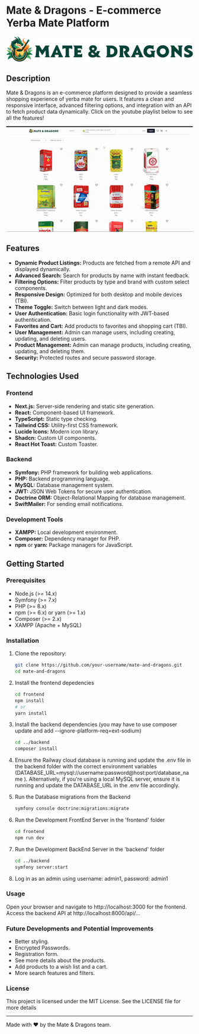 # Mate & Dragons - E-commerce Yerba Mate Platform

![Mate & Dragons Logo](./frontend/public/mate-and-dragons-logo-horizontal.png)

## Description

Mate & Dragons is an e-commerce platform designed to provide a seamless shopping experience of yerba mate for users. It features a clean and responsive interface, advanced filtering options, and integration with an API to fetch product data dynamically. Click on the youtube playlist below to see all the features!

[![Preview Features](./frontend/public/user-pov.gif)](https://www.youtube.com/playlist?list=PLgjrSICgq_XWWjXJXjTk6b9Ul5wGD5dR0)

## Features

- **Dynamic Product Listings:** Products are fetched from a remote API and displayed dynamically.
- **Advanced Search:** Search for products by name with instant feedback.
- **Filtering Options:** Filter products by type and brand with custom select components.
- **Responsive Design:** Optimized for both desktop and mobile devices (TBI).
- **Theme Toggle:** Switch between light and dark modes.
- **User Authentication:** Basic login functionality with JWT-based authentication.
- **Favorites and Cart:** Add products to favorites and shopping cart (TBI).
- **User Management:** Admin can manage users, including creating, updating, and deleting users.
- **Product Management:** Admin can manage products, including creating, updating, and deleting them.
- **Security:** Protected routes and secure password storage.

## Technologies Used

### Frontend

- **Next.js:** Server-side rendering and static site generation.
- **React:** Component-based UI framework.
- **TypeScript:** Static type checking.
- **Tailwind CSS:** Utility-first CSS framework.
- **Lucide Icons:** Modern icon library.
- **Shadcn:** Custom UI components.
- **React Hot Toast:** Custom Toaster.

### Backend

- **Symfony:** PHP framework for building web applications.
- **PHP:** Backend programming language.
- **MySQL:** Database management system.
- **JWT:** JSON Web Tokens for secure user authentication.
- **Doctrine ORM:** Object-Relational Mapping for database management.
- **SwiftMailer:** For sending email notifications.

### Development Tools

- **XAMPP:** Local development environment.
- **Composer:** Dependency manager for PHP.
- **npm** or **yarn:** Package managers for JavaScript.

## Getting Started

### Prerequisites

- Node.js (>= 14.x)
- Symfony (>= 7.x)
- PHP (>= 8.x)
- npm (>= 6.x) or yarn (>= 1.x)
- Composer (>= 2.x)
- XAMPP (Apache + MySQL)

### Installation

1. Clone the repository:
   ```bash
   git clone https://github.com/your-username/mate-and-dragons.git
   cd mate-and-dragons
2. Install the frontend depedencies
   ```bash
   cd frontend
   npm install
   # or
   yarn install
3. Install the backend dependencies (you may have to use composer update and add --ignore-platform-req=ext-sodium)
   ```bash
   cd ../backend
   composer install
4. Ensure the Railway cloud database is running and update the .env file in the backend folder with the correct environment variables (DATABASE_URL=mysql://username:password@host:port/database_name
). Alternatively, if you're using a local MySQL server, ensure it is running and update the DATABASE_URL in the .env file accordingly.

5. Run the Database migrations from the Backend 
   ```bash
   symfony console doctrine:migrations:migrate
6. Run the Development FrontEnd Server in the 'frontend' folder
   ```bash
   cd frontend
   npm run dev
7. Run the Development BackEnd Server in the 'backend' folder
   ```bash
   cd ../backend
   symfony server:start
8. Log in as an admin using username: admin1, password: admin1

### Usage

Open your browser and navigate to http://localhost:3000 for the frontend.
Access the backend API at http://localhost:8000/api/...

### Future Developments and Potential Improvements
- Better styling.
- Encrypted Passwords.
- Registration form.
- See more details about the products.
- Add products to a wish list and a cart.
- More search features and filters.

### License
This project is licensed under the MIT License. See the LICENSE file for more details
_____________________________________________________________________________________

Made with ❤️ by the Mate & Dragons team.
